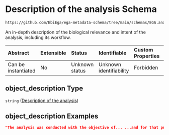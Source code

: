 # Description of the analysis Schema

```txt
https://github.com/EbiEga/ega-metadata-schema/tree/main/schemas/EGA.analysis.json#/properties/object_description
```

An in-depth description of the biological relevance and intent of the analysis, including its workflow.

| Abstract            | Extensible | Status         | Identifiable            | Custom Properties | Additional Properties | Access Restrictions | Defined In                                                            |
| :------------------ | :--------- | :------------- | :---------------------- | :---------------- | :-------------------- | :------------------ | :-------------------------------------------------------------------- |
| Can be instantiated | No         | Unknown status | Unknown identifiability | Forbidden         | Allowed               | none                | [EGA.analysis.json*](../out/EGA.analysis.json "open original schema") |

## object_description Type

`string` ([Description of the analysis](ega-10-properties-description-of-the-analysis.md))

## object_description Examples

```json
"The analysis was conducted with the objective of... ...and for that purpose we compared untreated controls against..."
```
